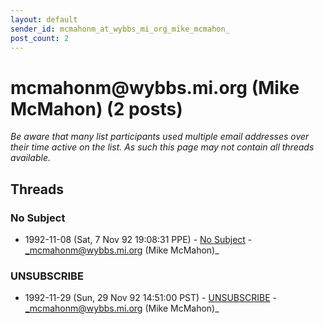 ```yaml
---
layout: default
sender_id: mcmahonm_at_wybbs_mi_org_mike_mcmahon_
post_count: 2
---
```


# mcmahonm<span>@</span>wybbs.mi.org (Mike McMahon) (2 posts)

_Be aware that many list participants used multiple email addresses over their time active on the list. As such this page may not contain all threads available._

## Threads

### No Subject
+ 1992-11-08 (Sat, 7 Nov 92 19:08:31 PPE) - [No Subject](/archive/1992/11/7b6bfc64147cdefab6fdc6832edebbcdaeef3b7df4cee083e1ffd6d0393274dd) - _mcmahonm@wybbs.mi.org (Mike McMahon)_

### UNSUBSCRIBE
+ 1992-11-29 (Sun, 29 Nov 92 14:51:00 PST) - [UNSUBSCRIBE](/archive/1992/11/9fed96e3170bcedb646f7fac2e32431d1cc8249861fcca25e717acde621d6a4f) - _mcmahonm@wybbs.mi.org (Mike McMahon)_

